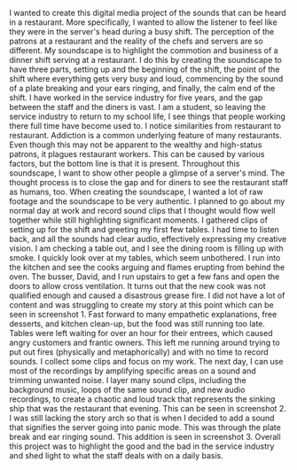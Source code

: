 I wanted to create this digital media project of the sounds that can be heard in a restaurant. More specifically, I wanted to allow the listener to feel like they were in the server's head during a busy shift. The perception of the patrons at a restaurant and the reality of the chefs and servers are so different. My soundscape is to highlight the commotion and business of a dinner shift serving at a restaurant. I do this by creating the soundscape to have three parts, setting up and the beginning of the shift, the point of the shift where everything gets very busy and loud, commencing by the sound of a plate breaking and your ears ringing, and finally, the calm end of the shift. 
I have worked in the service industry for five years, and the gap between the staff and the diners is vast. I am a student, so leaving the service industry to return to my school life, I see things that people working there full time have become used to.  I notice similarities from restaurant to restaurant. Addiction is a common underlying feature of many restaurants. Even though this may not be apparent to the wealthy and high-status patrons, it plagues restaurant workers. This can be caused by various factors, but the bottom line is that it is present. Throughout this soundscape, I want to show other people a glimpse of a server's mind. The thought process is to close the gap and for diners to see the restaurant staff as humans, too.
When creating the soundscape, I wanted a lot of raw footage and the soundscape to be very authentic. I planned to go about my normal day at work and record sound clips that I thought would flow well together while still highlighting significant moments. I gathered clips of setting up for the shift and greeting my first few tables. I had time to listen back, and all the sounds had clear audio, effectively expressing my creative vision. I am checking a table out, and I see the dining room is filling up with smoke. I quickly look over at my tables, which seem unbothered. I run into the kitchen and see the cooks arguing and flames erupting from behind the oven. The busser, David, and I run upstairs to get a few fans and open the doors to allow cross ventilation. It turns out that the new cook was not qualified enough and caused a disastrous grease fire. I did not have a lot of content and was struggling to create my story at this point which can be seen in screenshot 1. 
Fast forward to many empathetic explanations, free desserts, and kitchen clean-up, but the food was still running too late. Tables were left waiting for over an hour for their entrees, which caused angry customers and frantic owners. This left me running around trying to put out fires (physically and metaphorically) and with no time to record sounds. I collect some clips and focus on my work. The next day, I can use most of the recordings by amplifying specific areas on a sound and trimming unwanted noise. I layer many sound clips, including the background music, loops of the same sound clip, and new audio recordings, to create a chaotic and loud track that represents the sinking ship that was the restaurant that evening. This can be seen in screenshot 2. I was still lacking the story arch so that is when I decided to add a sound that signifies the server going into panic mode. This was through the plate break and ear ringing sound. This addition is seen in screenshot 3. Overall this project was to highlight the good and the bad in the service industry and shed light to what the staff deals with on a daily basis. 
